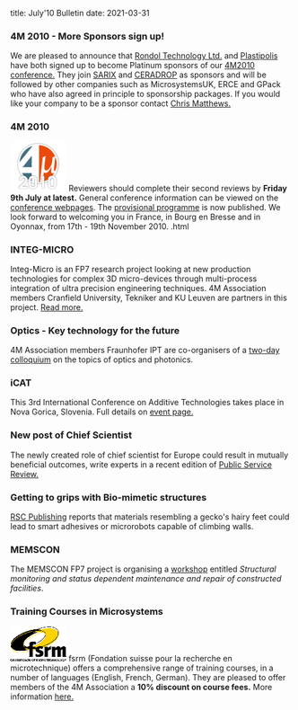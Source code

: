 title: July'10 Bulletin
date: 2021-03-31

<!--break-->
###  4M 2010 - More Sponsors sign up!


We are pleased to announce that [Rondol Technology Ltd.](http://www.rondol.com/) and  [Plastipolis](http://www.plastipolis.fr/index.php?lg=gb) have both signed up to become Platinum sponsors of our [4M2010 conference.](/conference/2010) They join [SARIX](http://sarix.com/) and [CERADROP](http://www.ceradrop.fr/English/) as sponsors and will be followed by other companies such as MicrosystemsUK, ERCE and GPack who have also agreed in principle to sponsorship packages. If you would like your company to be a sponsor contact [Chris Matthews.](mailto:matthewscw@cf.ac.uk)  
  
###  4M 2010

![4M2010](/images/4m-logotight_web.png)
Reviewers should complete their second reviews by **Friday 9th July at latest.**  General conference information can be viewed on the [conference webpages](/conference/2010).  The [provisional programme](/contents/Provisional-Programme.html) is now published. We look forward to welcoming you in France, in Bourg en Bresse and in Oyonnax, from 17th - 19th November 2010.  .html
    

###  INTEG-MICRO

Integ-Micro is an FP7 research project looking at new production technologies for complex 3D micro-devices through multi-process integration of ultra precision engineering techniques. 4M Association members Cranfield University, Tekniker and KU Leuven are partners in this project. [Read more.](/project/Integ-Micro)
  
###  Optics - Key technology for the future

4M Association members Fraunhofer IPT are co-organisers of a [two-day colloquium](/event/Optics-Key-technology-future) on the topics of optics and photonics.   
  
###  iCAT

This  3rd International Conference on Additive Technologies takes place in  Nova Gorica, Slovenia. Full details on [event page.](/event/iCAT-2010)  

###  New post of Chief Scientist

The newly created role of chief scientist for Europe could result in mutually beneficial outcomes, write experts in a recent edition of [Public Service Review.](http://www.publicservice.co.uk/news_story.asp?id=13319)
  
###  Getting to grips with Bio-mimetic structures

[RSC Publishing](http://www.rsc.org/Publishing/ChemScience/Volume/2010/07/sticky_materials.asp) reports that materials resembling a gecko's hairy feet could lead to smart adhesives or microrobots capable of climbing walls.

###  MEMSCON

The MEMSCON FP7 project is organising a [workshop](/event/MEMSCON-workshop) entitled *Structural monitoring and status dependent maintenance and repair of constructed facilities*.
  
###  Training Courses in Microsystems

![FSRM](/images/FSRM_LOGO_web.gif)
fsrm (Fondation suisse pour la recherche en microtechnique) offers a comprehensive range of training courses, in a number of languages (English, French, German). They are pleased to offer members of the 4M Association a <b>10% discount on course fees.</b> More information [here.](/contents/fsrm-training-courses.html)